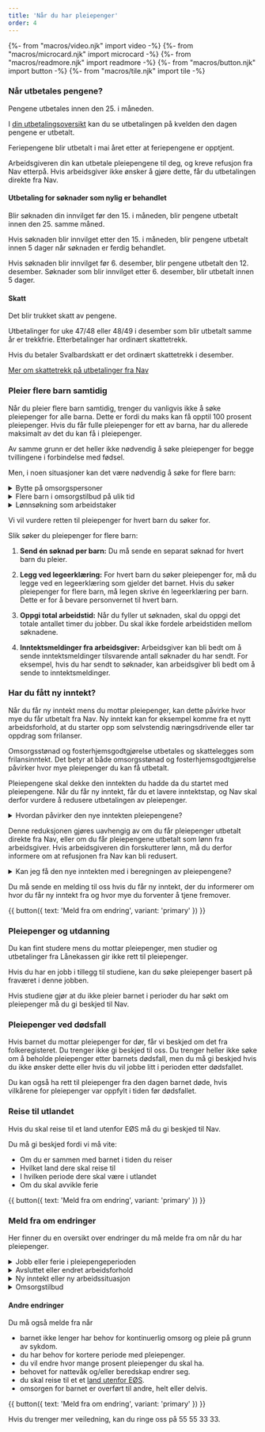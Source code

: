 ```yaml
---
title: 'Når du har pleiepenger'
order: 4
---
```


{%- from "macros/video.njk" import video -%}
{%- from "macros/microcard.njk" import microcard -%}
{%- from "macros/readmore.njk" import readmore -%}
{%- from "macros/button.njk" import button -%}
{%- from "macros/tile.njk" import tile -%}


### Når utbetales pengene?

Pengene utbetales innen den 25. i måneden.

I [din utbetalingsoversikt](#) kan du se utbetalingen på kvelden den dagen pengene er utbetalt.

Feriepengene blir utbetalt i mai året etter at feriepengene er opptjent.

Arbeidsgiveren din kan utbetale pleiepengene til deg, og kreve refusjon fra Nav etterpå. Hvis arbeidsgiver ikke ønsker å gjøre dette, får du utbetalingen direkte fra Nav.

#### Utbetaling for søknader som nylig er behandlet

Blir søknaden din innvilget før den 15. i måneden, blir pengene utbetalt innen den 25. samme måned.

Hvis søknaden blir innvilget etter den 15. i måneden, blir pengene utbetalt innen 5 dager når søknaden er ferdig behandlet.

Hvis søknaden blir innvilget før 6. desember, blir pengene utbetalt den 12. desember. Søknader som blir innvilget etter 6. desember, blir utbetalt innen 5 dager.

#### Skatt

Det blir trukket skatt av pengene.

Utbetalinger for uke 47/48 eller 48/49 i desember som blir utbetalt samme år er trekkfrie. Etterbetalinger har ordinært skattetrekk.

Hvis du betaler Svalbardskatt er det ordinært skattetrekk i desember.

[Mer om skattetrekk på utbetalinger fra Nav](#)

### Pleier flere barn samtidig

Når du pleier flere barn samtidig, trenger du vanligvis ikke å søke pleiepenger for alle barna. Dette er fordi du maks kan få opptil 100 prosent pleiepenger. Hvis du får fulle pleiepenger for ett av barna, har du allerede maksimalt av det du kan få i pleiepenger.

Av samme grunn er det heller ikke nødvendig å søke pleiepenger for begge tvillingene i forbindelse med fødsel.

Men, i noen situasjoner kan det være nødvendig å søke for flere barn:

<div class='accordion'>
  <details>
    <summary>Bytte på omsorgspersoner</summary>
    {% prose %}{% endprose %}
  </details>
  <details>
    <summary>Flere barn i omsorgstilbud på ulik tid</summary>
    {% prose %}{% endprose %}
  </details>
  <details>
    <summary>Lønnsøkning som arbeidstaker</summary>
    {% prose %}{% endprose %}
  </details>
</div>

Vi vil vurdere retten til pleiepenger for hvert barn du søker for.

Slik søker du pleiepenger for flere barn:

1. **Send én søknad per barn:** Du må sende en separat søknad for hvert barn du pleier.

2. **Legg ved legeerklæring:** For hvert barn du søker pleiepenger for, må du legge ved en legeerklæring som gjelder det barnet. Hvis du søker pleiepenger for flere barn, må legen skrive én legeerklæring per barn. Dette er for å bevare personvernet til hvert barn.

3. **Oppgi total arbeidstid:** Når du fyller ut søknaden, skal du oppgi det totale antallet timer du jobber. Du skal ikke fordele arbeidstiden mellom søknadene.

4. **Inntektsmeldinger fra arbeidsgiver:** Arbeidsgiver kan bli bedt om å sende inntektsmeldinger tilsvarende antall søknader du har sendt. For eksempel, hvis du har sendt to søknader, kan arbeidsgiver bli bedt om å sende to inntektsmeldinger.

### Har du fått ny inntekt?

Når du får ny inntekt mens du mottar pleiepenger, kan dette påvirke hvor mye du får utbetalt fra Nav. Ny inntekt kan for eksempel komme fra et nytt arbeidsforhold, at du starter opp som selvstendig næringsdrivende eller tar oppdrag som frilanser. 

Omsorgsstønad og fosterhjemsgodtgjørelse utbetales og skattelegges som frilansinntekt. Det betyr at både omsorgsstønad og fosterhjemsgodtgjørelse påvirker hvor mye pleiepenger du kan få utbetalt.

Pleiepengene skal dekke den inntekten du hadde da du startet med pleiepengene. Når du får ny inntekt, får du et lavere inntektstap, og Nav skal derfor vurdere å redusere utbetalingen av pleiepenger.

<details class="readmore">
  <summary>Hvordan påvirker den nye inntekten pleiepengene?</summary>
  {% prose %}{% endprose %}
</details>

Denne reduksjonen gjøres uavhengig av om du får pleiepenger utbetalt direkte fra Nav, eller om du får pleiepengene utbetalt som lønn fra arbeidsgiver. Hvis arbeidsgiveren din forskutterer lønn, må du derfor informere om at refusjonen fra Nav kan bli redusert. 

<details class="readmore">
  <summary>Kan jeg få den nye inntekten med i beregningen av pleiepengene?</summary>
  {% prose %}{% endprose %}
</details>

Du må sende en melding til oss hvis du får ny inntekt, der du informerer om hvor du får ny inntekt fra og hvor mye du forventer å tjene fremover.

<div class="flex flex-wrap gap-3">
  {{ button({ text: 'Meld fra om endring', variant: 'primary' }) }}
</div>

### Pleiepenger og utdanning

Du kan fint studere mens du mottar pleiepenger, men studier og utbetalinger fra Lånekassen gir ikke rett til pleiepenger. 

Hvis du har en jobb i tillegg til studiene, kan du søke pleiepenger basert på fraværet i denne jobben.

Hvis studiene gjør at du ikke pleier barnet i perioder du har søkt om pleiepenger må du gi beskjed til Nav. 

### Pleiepenger ved dødsfall

Hvis barnet du mottar pleiepenger for dør, får vi beskjed om det fra folkeregisteret. Du trenger ikke gi beskjed til oss. Du trenger heller ikke søke om å beholde pleiepenger etter barnets dødsfall, men du må gi beskjed hvis du ikke ønsker dette eller hvis du vil jobbe litt i perioden etter dødsfallet.

Du kan også ha rett til pleiepenger fra den dagen barnet døde, hvis vilkårene for pleiepenger var oppfylt i tiden før dødsfallet. 

### Reise til utlandet

Hvis du skal reise til et land utenfor EØS må du gi beskjed til Nav.

Du må gi beskjed fordi vi må vite:

* Om du er sammen med barnet i tiden du reiser
* Hvilket land dere skal reise til
* I hvilken periode dere skal være i utlandet
* Om du skal avvikle ferie

<div class="flex flex-wrap gap-3">
  {{ button({ text: 'Meld fra om endring', variant: 'primary' }) }}
</div>

### Meld fra om endringer

Her finner du en oversikt over endringer du må melde fra om når du har pleiepenger.

<div class='accordion'>
  <details>
    <summary>Jobb eller ferie i pleiepengeperioden</summary>
    {% prose %}{% endprose %}
  </details>
  <details>
    <summary>Avsluttet eller endret arbeidsforhold</summary>
    {% prose %}{% endprose %}
  </details>
  <details>
    <summary>Ny inntekt eller ny arbeidssituasjon</summary>
    {% prose %}{% endprose %}
  </details>
  <details>
    <summary>Omsorgstilbud</summary>
    {% prose %}{% endprose %}
  </details>
</div>

#### Andre endringer

Du må også melde fra når

* barnet ikke lenger har behov for kontinuerlig omsorg og pleie på grunn av sykdom.
* du har behov for kortere periode med pleiepenger.
* du vil endre hvor mange prosent pleiepenger du skal ha.
* behovet for nattevåk og/eller beredskap endrer seg.
* du skal reise til et et [land utenfor EØS](#).
* omsorgen for barnet er overført til andre, helt eller delvis.

<div class="flex flex-wrap gap-3">
  {{ button({ text: 'Meld fra om endring', variant: 'primary' }) }}
</div>

Hvis du trenger mer veiledning, kan du ringe oss på 55 55 33 33.

